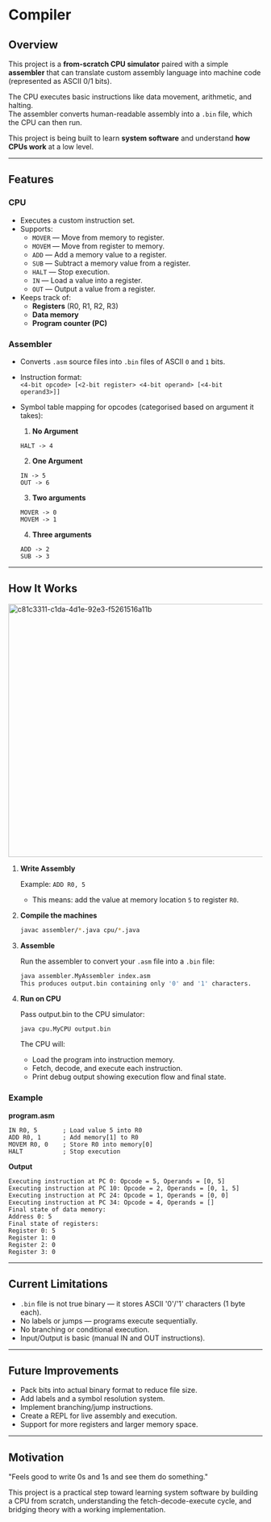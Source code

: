 # Compiler

## Overview
This project is a **from-scratch CPU simulator** paired with a simple **assembler** that can translate custom assembly language into machine code (represented as ASCII 0/1 bits).

The CPU executes basic instructions like data movement, arithmetic, and halting.  
The assembler converts human-readable assembly into a `.bin` file, which the CPU can then run.

This project is being built to learn **system software** and understand **how CPUs work** at a low level.

---

## Features

### CPU
- Executes a custom instruction set.
- Supports:
    - `MOVER` — Move from memory to register.
    - `MOVEM` — Move from register to memory.
    - `ADD` — Add a memory value to a register.
    - `SUB` — Subtract a memory value from a register.
    - `HALT` — Stop execution.
    - `IN` — Load a value into a register.
    - `OUT` — Output a value from a register.
- Keeps track of:
    - **Registers** (R0, R1, R2, R3)
    - **Data memory**
    - **Program counter (PC)**

### Assembler
- Converts `.asm` source files into `.bin` files of ASCII `0` and `1` bits.
- Instruction format:  
    `<4-bit opcode> [<2-bit register> <4-bit operand> [<4-bit operand3>]]`
- Symbol table mapping for opcodes (categorised based on argument it takes):

    1. **No Argument**
    ```
    HALT -> 4
    ```
    2. **One Argument**
    ```
    IN -> 5
    OUT -> 6
    ```
    3. **Two arguments**
    ```
    MOVER -> 0
    MOVEM -> 1
    ```
    4. **Three arguments**
    ```
    ADD -> 2
    SUB -> 3
    ```
---

## How It Works
<img width="1619" height="502" alt="c81c3311-c1da-4d1e-92e3-f5261516a11b" src="https://github.com/user-attachments/assets/b2ff68ea-197e-4c1d-90fc-007955a14c71" />

1. **Write Assembly**

    Example: `ADD R0, 5`
    - This means: add the value at memory location `5` to register `R0`.
2. **Compile the machines**
    ```bash
    javac assembler/*.java cpu/*.java
    ```
3. **Assemble**

    Run the assembler to convert your `.asm` file into a `.bin` file:
    ```bash
    java assembler.MyAssembler index.asm
    This produces output.bin containing only '0' and '1' characters.
    ```
4. **Run on CPU**

    Pass output.bin to the CPU simulator:
    ```
    java cpu.MyCPU output.bin
    ```
    The CPU will:
    - Load the program into instruction memory.
    - Fetch, decode, and execute each instruction.
    - Print debug output showing execution flow and final state.
### Example
**program.asm**
```
IN R0, 5       ; Load value 5 into R0
ADD R0, 1      ; Add memory[1] to R0
MOVEM R0, 0    ; Store R0 into memory[0]
HALT           ; Stop execution
```
**Output**
```
Executing instruction at PC 0: Opcode = 5, Operands = [0, 5]
Executing instruction at PC 10: Opcode = 2, Operands = [0, 1, 5]
Executing instruction at PC 24: Opcode = 1, Operands = [0, 0]
Executing instruction at PC 34: Opcode = 4, Operands = []
Final state of data memory:
Address 0: 5
Final state of registers:
Register 0: 5
Register 1: 0
Register 2: 0
Register 3: 0
```
---
## Current Limitations
- `.bin` file is not true binary — it stores ASCII '0'/'1' characters (1 byte each).
- No labels or jumps — programs execute sequentially.
- No branching or conditional execution.
- Input/Output is basic (manual IN and OUT instructions).
---
## Future Improvements
- Pack bits into actual binary format to reduce file size.
- Add labels and a symbol resolution system.
- Implement branching/jump instructions.
- Create a REPL for live assembly and execution.
- Support for more registers and larger memory space.
---
## Motivation
"Feels good to write 0s and 1s and see them do something."

This project is a practical step toward learning system software by building a CPU from scratch, understanding the fetch-decode-execute cycle, and bridging theory with a working implementation.
